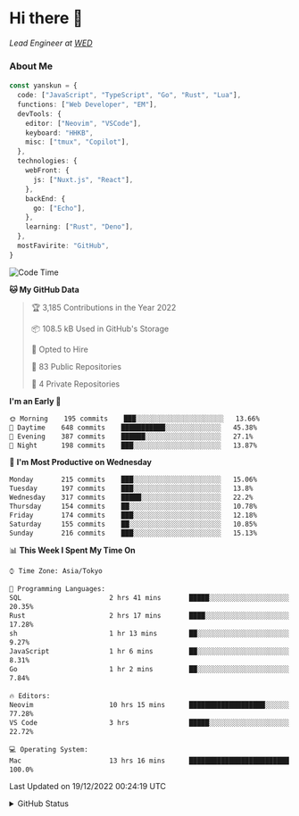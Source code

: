 # Hi there&nbsp;:wave:

_Lead Engineer at [WED](https://github.com/wedinc)_

### About Me

```ts
const yanskun = {
  code: ["JavaScript", "TypeScript", "Go", "Rust", "Lua"],
  functions: ["Web Developer", "EM"],
  devTools: {
    editor: ["Neovim", "VSCode"],
    keyboard: "HHKB",
    misc: ["tmux", "Copilot"],
  },
  technologies: {
    webFront: {
      js: ["Nuxt.js", "React"],
    },
    backEnd: {
      go: ["Echo"],
    },
    learning: ["Rust", "Deno"],
  },
  mostFavirite: "GitHub",
}
```

<!--START_SECTION:waka-->
![Code Time](http://img.shields.io/badge/Code%20Time-25%20hrs%2037%20mins-blue)

**🐱 My GitHub Data** 

> 🏆 3,185 Contributions in the Year 2022
 > 
> 📦 108.5 kB Used in GitHub's Storage 
 > 
> 💼 Opted to Hire
 > 
> 📜 83 Public Repositories 
 > 
> 🔑 4 Private Repositories  
 > 
**I'm an Early 🐤** 

```text
🌞 Morning    195 commits    ███░░░░░░░░░░░░░░░░░░░░░░   13.66% 
🌆 Daytime    648 commits    ███████████░░░░░░░░░░░░░░   45.38% 
🌃 Evening    387 commits    ██████░░░░░░░░░░░░░░░░░░░   27.1% 
🌙 Night      198 commits    ███░░░░░░░░░░░░░░░░░░░░░░   13.87%

```
📅 **I'm Most Productive on Wednesday** 

```text
Monday       215 commits    ███░░░░░░░░░░░░░░░░░░░░░░   15.06% 
Tuesday      197 commits    ███░░░░░░░░░░░░░░░░░░░░░░   13.8% 
Wednesday    317 commits    █████░░░░░░░░░░░░░░░░░░░░   22.2% 
Thursday     154 commits    ██░░░░░░░░░░░░░░░░░░░░░░░   10.78% 
Friday       174 commits    ███░░░░░░░░░░░░░░░░░░░░░░   12.18% 
Saturday     155 commits    ██░░░░░░░░░░░░░░░░░░░░░░░   10.85% 
Sunday       216 commits    ███░░░░░░░░░░░░░░░░░░░░░░   15.13%

```


📊 **This Week I Spent My Time On** 

```text
⌚︎ Time Zone: Asia/Tokyo

💬 Programming Languages: 
SQL                      2 hrs 41 mins       █████░░░░░░░░░░░░░░░░░░░░   20.35% 
Rust                     2 hrs 17 mins       ████░░░░░░░░░░░░░░░░░░░░░   17.28% 
sh                       1 hr 13 mins        ██░░░░░░░░░░░░░░░░░░░░░░░   9.27% 
JavaScript               1 hr 6 mins         ██░░░░░░░░░░░░░░░░░░░░░░░   8.31% 
Go                       1 hr 2 mins         ██░░░░░░░░░░░░░░░░░░░░░░░   7.84%

🔥 Editors: 
Neovim                   10 hrs 15 mins      ███████████████████░░░░░░   77.28% 
VS Code                  3 hrs               █████░░░░░░░░░░░░░░░░░░░░   22.72%

💻 Operating System: 
Mac                      13 hrs 16 mins      █████████████████████████   100.0%

```


 Last Updated on 19/12/2022 00:24:19 UTC
<!--END_SECTION:waka-->

<details>
<summary>GitHub Status</summary>
<picture>
  <source media="(prefers-color-scheme: dark)" srcset="https://raw.githubusercontent.com/yanskun/yanskun/master/profile-summary-card-output/nord_dark/0-profile-details.svg">
 <img src="https://raw.githubusercontent.com/yanskun/yanskun/master/profile-summary-card-output/default/0-profile-details.svg">
</picture>
<br>
<picture>
  <source media="(prefers-color-scheme: dark)" srcset="https://raw.githubusercontent.com/yanskun/yanskun/master/profile-summary-card-output/nord_dark/1-repos-per-language.svg">
 <img src="https://raw.githubusercontent.com/yanskun/yanskun/master/profile-summary-card-output/default/1-repos-per-language.svg">
</picture>
<picture>
  <source media="(prefers-color-scheme: dark)" srcset="https://raw.githubusercontent.com/yanskun/yanskun/master/profile-summary-card-output/nord_dark/2-most-commit-language.svg">
 <img src="https://raw.githubusercontent.com/yanskun/yanskun/master/profile-summary-card-output/default/2-most-commit-language.svg">
</picture>
<br>
<picture>
  <source media="(prefers-color-scheme: dark)" srcset="https://raw.githubusercontent.com/yanskun/yanskun/master/profile-summary-card-output/nord_dark/3-stats.svg">
 <img src="https://raw.githubusercontent.com/yanskun/yanskun/master/profile-summary-card-output/default/3-stats.svg">
</picture>
<picture>
  <source media="(prefers-color-scheme: dark)" srcset="https://raw.githubusercontent.com/yanskun/yanskun/master/profile-summary-card-output/nord_dark/4-productive-time.svg">
 <img src="https://raw.githubusercontent.com/yanskun/yanskun/master/profile-summary-card-output/default/4-productive-time.svg">
</picture>
</details>

